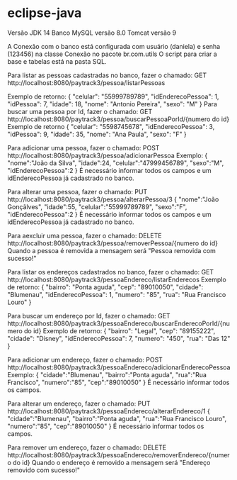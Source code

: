 # eclipse-java

Versão JDK 14
Banco MySQL versão 8.0
Tomcat versão 9

A Conexão com o banco está configurada com usuário (daniela) e senha (123456) na classe Conexão no pacote br.com.utils 
O script para criar a base e tabelas está na pasta SQL.

Para listar as pessoas cadastradas no banco, fazer o chamado:
GET
http://localhost:8080/paytrack3/pessoa/listarPessoas

Exemplo de retorno:
{
	"celular": "55999789789",
	"idEnderecoPessoa": 1,
	"idPessoa": 7,
	"idade": 18,
	"nome": "Antonio Pereira",
	"sexo": "M"
}
Para buscar uma pessoa por Id, fazer o chamado:
GET
http://localhost:8080/paytrack3/pessoa/buscarPessoaPorId/{numero do id}
Exemplo de retorno
{
    "celular": "5598745678",
    "idEnderecoPessoa": 3,
    "idPessoa": 9,
    "idade": 35,
    "nome": "Ana Paula",
    "sexo": "F"
}

Para adicionar uma pessoa, fazer o chamado:
POST
http://localhost:8080/paytrack3/pessoa/adicionarPessoa
Exemplo:
{
    "nome":"João da Silva",
    "idade":24,
    "celular":"47999456789",
    "sexo":"M",
    "idEnderecoPessoa":2
}
É necessário informar todos os campos e um idEnderecoPessoa já cadastrado no banco.

Para alterar uma pessoa, fazer o chamado:
PUT
http://localhost:8080/paytrack3/pessoa/alterarPessoa/3
{
    "nome":"João Gonçãlves",
    "idade":55,
    "celular":"55999789789",
    "sexo":"F",
    "idEnderecoPessoa":2
}
É necessário informar todos os campos e um idEnderecoPessoa já cadastrado no banco.

Para aexcluir uma pessoa, fazer o chamado:
DELETE
http://localhost:8080/paytrack3/pessoa/removerPessoa/{numero do id}
Quando a pessoa é removida a mensagem será "Pessoa removida com sucesso!"


Para listar os endereços cadastrados no banco, fazer o chamado:
GET
http://localhost:8080/paytrack3/pessoaEndereco/listarEnderecos
Exemplo de retorno:
{
	"bairro": "Ponta aguda",
	"cep": "89010050",
	"cidade": "Blumenau",
	"idEnderecoPessoa": 1,
	"numero": "85",
	"rua": "Rua Francisco Louro"
}

Para buscar um endereço por Id, fazer o chamado:
GET
http://localhost:8080/paytrack3/pessoaEndereco/buscarEnderecoPorId/{numero do id}
Exemplo de retorno:
{
    "bairro": "Legal",
    "cep": "89155222",
    "cidade": "Disney",
    "idEnderecoPessoa": 7,
    "numero": "450",
    "rua": "Das 12"
}

Para adicionar um endereço, fazer o chamado:
POST
http://localhost:8080/paytrack3/pessoaEndereco/adicionarEnderecoPessoa
Exemplo:
{
    "cidade":"Blumenau",
    "bairro":"Ponta aguda",
    "rua":"Rua Francisco",
    "numero":"85",
    "cep":"89010050"
}
É necessário informar todos os campos.

Para alterar um endereço, fazer o chamado:
PUT
http://localhost:8080/paytrack3/pessoaEndereco/alterarEndereco/1
{
    "cidade":"Blumenau",
    "bairro":"Ponta aguda",
    "rua":"Rua Francisco Louro",
    "numero":"85",
    "cep":"89010050"
}
É necessário informar todos os campos.

Para remover um endereço, fazer o chamado:
DELETE
http://localhost:8080/paytrack3/pessoaEndereco/removerEndereco/{numero do id}
Quando o endereço é removido a mensagem será "Endereço removido com sucesso!"












